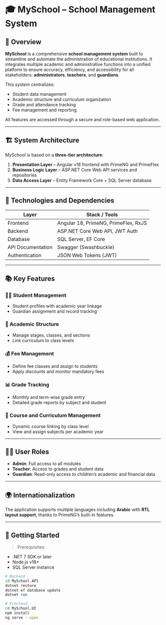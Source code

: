 # 🎓 MySchool – School Management System

## 📌 Overview

**MySchool** is a comprehensive **school management system** built to streamline and automate the administration of educational institutions. It integrates multiple academic and administrative functions into a unified platform to ensure accuracy, efficiency, and accessibility for all stakeholders: **administrators**, **teachers**, and **guardians**.

This system centralizes:
- Student data management
- Academic structure and curriculum organization
- Grade and attendance tracking
- Fee management and reporting

All features are accessed through a secure and role-based web application.

---

## 🏗️ System Architecture

MySchool is based on a **three-tier architecture**:
1. **Presentation Layer** – Angular v18 frontend with PrimeNG and PrimeFlex
2. **Business Logic Layer** – ASP.NET Core Web API services and repositories
3. **Data Access Layer** – Entity Framework Core + SQL Server database

---

## 🔧 Technologies and Dependencies

| Layer              | Stack / Tools                        |
|--------------------|--------------------------------------|
| Frontend           | Angular 18, PrimeNG, PrimeFlex, RxJS |
| Backend            | ASP.NET Core Web API, JWT Auth       |
| Database           | SQL Server, EF Core                  |
| API Documentation  | Swagger (Swashbuckle)                |
| Authentication     | JSON Web Tokens (JWT)                |

---

## 📚 Key Features

### 👨‍🎓 Student Management
- Student profiles with academic year linkage
- Guardian assignment and record tracking

### 🏫 Academic Structure
- Manage stages, classes, and sections
- Link curriculum to class levels

### 💰 Fee Management
- Define fee classes and assign to students
- Apply discounts and monitor mandatory fees

### 📊 Grade Tracking
- Monthly and term-wise grade entry
- Detailed grade reports by subject and student

### 📘 Course and Curriculum Management
- Dynamic course linking by class level
- View and assign subjects per academic year

---

## 🧑‍💼 User Roles

- **Admin**: Full access to all modules
- **Teacher**: Access to grades and student data
- **Guardian**: Read-only access to children’s academic and financial data

---

## 🌍 Internationalization

The application supports multiple languages including **Arabic** with **RTL layout support**, thanks to PrimeNG’s built-in features.

---

## 🚀 Getting Started

> Prerequisites:
- .NET 7 SDK or later
- Node.js v18+
- SQL Server instance

```bash
# Backend
cd MySchool.API
dotnet restore
dotnet ef database update
dotnet run

# Frontend
cd MySchool.UI
npm install
ng serve --open
